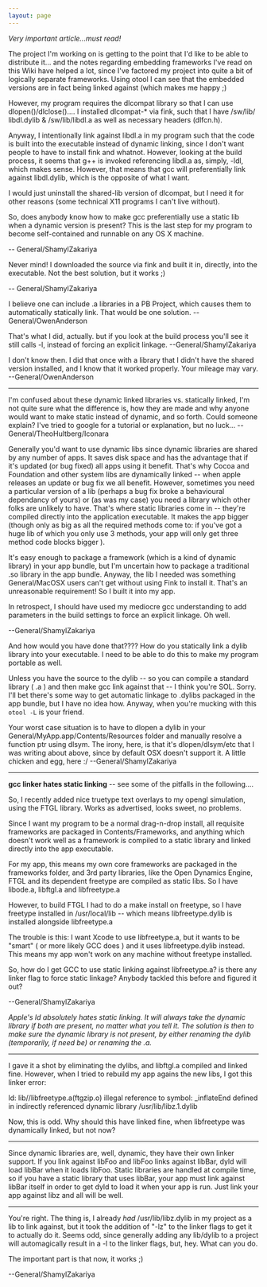 ```yaml
---
layout: page
---
```




*Very important article...must read!*

The project I'm working on is getting to the point that I'd like to be able to distribute it... and the notes regarding embedding frameworks I've read on this Wiki have helped a lot, since I've factored my project into quite a bit of logically separate frameworks. Using     otool I can see that the embedded versions are in fact being linked against (which makes me happy ;) 

However, my program requires the dlcompat library so that I can use     dlopen()/dlclose().... I installed     dlcompat-* via fink, such that I have /sw/lib/    libdl.dylib &     /sw/lib/libdl.a as well as necessary headers (dlfcn.h).

Anyway, I intentionally link against     libdl.a in my program such that the code is built into the executable instead of dynamic linking, since I don't want people to have to install fink and whatnot. However, looking at the build process, it seems that g++ is invoked referencing     libdl.a as, simply,     -ldl, which makes sense. However, that means that gcc will preferentially link against     libdl.dylib, which is the opposite of what I want.

I would just uninstall the shared-lib version of     dlcompat, but I need it for other reasons (some technical X11 programs I can't live without).

So, does anybody know how to make gcc preferentially use a static lib when a dynamic version is present? This is the last step for my program to become self-contained and runnable on any OS X machine.

-- General/ShamylZakariya

Never mind! I downloaded the source via fink and built it in, directly, into the executable. Not the best solution, but it works ;)

-- General/ShamylZakariya

I believe one can include .a libraries in a PB Project, which causes them to automatically statically link.  That would be one solution.  --General/OwenAnderson

That's what I did, actually. but if you look at the build process you'll see it still calls -l<libname>, instead of forcing an explicit linkage. --General/ShamylZakariya

I don't know then.  I did that once with a library that I didn't have the shared version installed, and I know that it worked properly.  Your mileage may vary.  --General/OwenAnderson


----

I'm confused about these dynamic linked libraries vs. statically linked, I'm not quite sure what the difference is, how they are made and why anyone would want to make static instead of dynamic, and so forth. Could someone explain? I've tried to google for a tutorial or explanation, but no luck... --General/TheoHultberg/Iconara

Generally you'd want to use dynamic libs since dynamic libraries are shared by any number of apps. It saves disk space and has the advantage that if it's updated (or bug fixed) all apps using it benefit. That's why Cocoa and Foundation and other system libs are dynamically linked -- when apple releases an update or bug fix we all benefit. However, sometimes you need a particular version of a lib (perhaps a bug fix broke a behavioural dependancy of yours) or (as was my case) you need a library which other folks are unlikely to have. That's where static libraries come in -- they're compiled directly into the application executable. It makes the app bigger (though only as big as all the required methods come to: if you've got a huge lib of which you only use 3 methods, your app will only get three method code blocks bigger ).

It's easy enough to package a framework (which is a kind of dynamic library) in your app bundle, but I'm uncertain how to package a traditional .so library in the app bundle. Anyway, the lib I needed was something General/MacOSX users can't get without using Fink to install it. That's an unreasonable requirement! So I built it into my app. 

In retrospect, I should have used my mediocre gcc understanding to add parameters in the build settings to force an explicit linkage. Oh well.

--General/ShamylZakariya

And how would you have done that???? How do you statically link a dylib library into your executable. I need to be able to do this to make my program portable as well.

Unless you have the source to the dylib -- so you can compile a standard library ( .a ) and then make gcc link against that -- I think you're SOL. Sorry. I'll bet there's some way to get automatic linkage to .dylibs packaged in the app bundle, but I have no idea how. Anyway, when you're mucking with this `otool -L` is your friend.

Your worst case situation is to have to dlopen a dylib in your General/MyApp.app/Contents/Resources folder and manually resolve a function ptr using dlsym. The irony, here, is that it's dlopen/dlsym/etc that I was writing about above, since by default OSX doesn't support it. A little chicken and egg, here :/
--General/ShamylZakariya

----

**gcc linker hates static linking** -- see some of the pitfalls in the following....

So, I recently added nice truetype text overlays to my opengl simulation, using the FTGL library. Works as advertised, looks sweet, no problems.

Since I want my program to be a normal drag-n-drop install, all requisite frameworks are packaged in Contents/Frameworks, and anything which doesn't work well as a framework is compiled to a static library and linked directly into the app executable.

For my app, this means my own core frameworks are packaged in the frameworks folder, and 3rd party libraries, like the Open Dynamics Engine, FTGL and its dependent freetype are compiled as static libs. So I have libode.a, libftgl.a and libfreetype.a

However, to build FTGL I had to do a make install on freetype, so I have freetype installed in /usr/local/lib -- which means libfreetype.dylib is installed alongside libfreetype.a

The trouble is this: I want Xcode to use libfreetype.a, but it wants to be "smart" ( or more likely GCC does ) and it  uses libfreetype.dylib instead. This means my app won't work on any machine without freetype installed.

So, how do I get GCC to use static linking against libfreetype.a? is there any linker flag to force static linkage? Anybody tackled this before and figured it out?

--General/ShamylZakariya

*Apple's ld absolutely hates static linking. It will always take the dynamic library if both are present, no matter what you tell it. The solution is then to make sure the dynamic library is not present, by either renaming the dylib (temporarily, if need be) or renaming the .a.*

----

I gave it a shot by eliminating the dylibs, and libftgl.a compiled and linked fine. However, when I tried to rebuild my app agains the new libs, I got this linker error:

    
ld: lib//libfreetype.a(ftgzip.o) illegal reference to symbol: _inflateEnd defined in indirectly referenced dynamic library /usr/lib/libz.1.dylib


Now, this is odd. Why should this have linked fine, when libfreetype was dynamically linked, but not now?

----

Since dynamic libraries are, well, dynamic, they have their own linker support. If you link against libFoo and libFoo links against libBar, dyld will load libBar when it loads libFoo. Static libraries are handled at compile time, so if you have a static library that uses libBar, your app must link against libBar itself in order to get dyld to load it when your app is run. Just link your app against libz and all will be well.

----

You're right. The thing is, I already *had* /usr/lib/libz.dylib in my project as a lib to link against, but it took the addition of "-lz" to the linker flags to get it to actually do it. Seems odd, since generally adding any lib/dylib to a project will automagically result in a -l<libname> to the linker flags, but, hey. What can you do.

The important part is that now, it works ;)

--General/ShamylZakariya